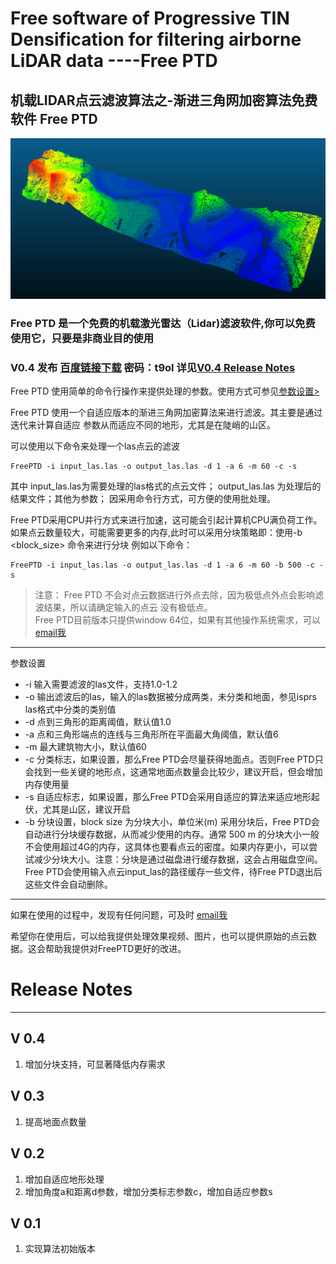 # Free software of Progressive TIN Densification for filtering airborne LiDAR data ----Free PTD  

## 机载LIDAR点云滤波算法之-渐进三角网加密算法免费软件 Free PTD

<img src="./result1.png" style="width= 100%; height=auto">


### Free PTD 是一个免费的机载激光雷达（Lidar)滤波软件,你可以免费使用它，只要是非商业目的使用

### V0.4 发布 <a href = "https://pan.baidu.com/s/1bgZrHP-INJhOH1r9x7a96w "> 百度链接下载</a> 密码：t9ol 详见<a href="#2">V0.4 Release Notes</a>


Free PTD 使用简单的命令行操作来提供处理的参数。使用方式可参见<a href="#1">参数设置></a>

Free PTD 使用一个自适应版本的渐进三角网加密算法来进行滤波。其主要是通过迭代来计算自适应
参数从而适应不同的地形，尤其是在陡峭的山区。

可以使用以下命令来处理一个las点云的滤波

    FreePTD -i input_las.las -o output_las.las -d 1 -a 6 -m 60 -c -s  

其中 input_las.las为需要处理的las格式的点云文件；
output_las.las 为处理后的结果文件；其他为参数；
因采用命令行方式，可方便的使用批处理。

Free PTD采用CPU并行方式来进行加速，这可能会引起计算机CPU满负荷工作。
如果点云数量较大，可能需要更多的内存,此时可以采用分块策略即：使用-b <block_size> 命令来进行分块 例如以下命令：


    FreePTD -i input_las.las -o output_las.las -d 1 -a 6 -m 60 -b 500 -c -s

>注意：
Free PTD 不会对点云数据进行外点去除，因为极低点外点会影响滤波结果，所以请确定输入的点云
没有极低点。  
>Free PTD目前版本只提供window 64位，如果有其他操作系统需求，可以<a href="mailto:371000913@qq.com">email我</a>

****
<a name="1"> 参数设置</a>

+  -i 输入需要滤波的las文件，支持1.0-1.2
+  -o 输出滤波后的las，输入的las数据被分成两类，未分类和地面，参见isprs las格式中分类的类别值
+  -d 点到三角形的距离阈值，默认值1.0  
+  -a 点和三角形端点的连线与三角形所在平面最大角阈值，默认值6
+  -m 最大建筑物大小，默认值60
+  -c 分类标志，如果设置，那么Free PTD会尽量获得地面点。否则Free PTD只会找到一些关键的地形点，这通常地面点数量会比较少，建议开启，但会增加内存使用量
+  -s 自适应标志，如果设置，那么Free PTD会采用自适应的算法来适应地形起伏，尤其是山区，建议开启
+  -b <block size> 分块设置，block size 为分块大小，单位米(m) 采用分块后，Free PTD会自动进行分块缓存数据，从而减少使用的内存。通常 500 m 的分块大小一般不会使用超过4G的内存，这具体也要看点云的密度。如果内存更小，可以尝试减少分块大小。注意：分块是通过磁盘进行缓存数据，这会占用磁盘空间。Free PTD会使用输入点云input_las的路径缓存一些文件，待Free PTD退出后这些文件会自动删除。
****

如果在使用的过程中，发现有任何问题，可及时 <a href="mailto:371000913@qq.com">email我</a>

希望你在使用后，可以给我提供处理效果视频、图片，也可以提供原始的点云数据。这会帮助我提供对FreePTD更好的改进。

# <a name="2"> Release Notes</a>
---
## V 0.4
1. 增加分块支持，可显著降低内存需求

## V 0.3      
1. 提高地面点数量


## V 0.2       
1. 增加自适应地形处理  
2. 增加角度a和距离d参数，增加分类标志参数c，增加自适应参数s

## V 0.1  
1. 实现算法初始版本
